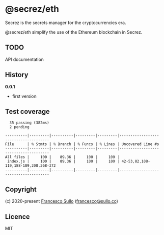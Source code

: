 # @secrez/eth

Secrez is the secrets manager for the cryptocurrencies era.

@secrez/eth simplify the use of the Ethereum blockchain in Secrez.

## TODO

API documentation

## History

**0.0.1**

- first version

## Test coverage

```
  35 passing (382ms)
  2 pending

----------|---------|----------|---------|---------|--------------------------------------
File      | % Stmts | % Branch | % Funcs | % Lines | Uncovered Line #s
----------|---------|----------|---------|---------|--------------------------------------
All files |     100 |    89.36 |     100 |     100 |
 index.js |     100 |    89.36 |     100 |     100 | 42-53,82,108-119,188-189,208,368-372
----------|---------|----------|---------|---------|--------------------------------------

```

## Copyright

(c) 2020-present [Francesco Sullo](https://francesco.sullo.co) (<francesco@sullo.co>)

## Licence

MIT

